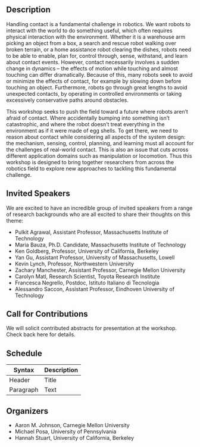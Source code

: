 ## Description
Handling contact is a fundamental challenge in robotics. We want robots to interact with the world to do
something useful, which often requires physical interaction with the environment. Whether it is a warehouse
arm picking an object from a box, a search and rescue robot walking over broken terrain, or a home assistance
robot clearing the dishes, robots need to be able to enable, plan for, control through, sense, withstand, and
learn about contact events. However, contact necessarily involves a sudden change in dynamics – the effects
of motion while touching and almost touching can differ dramatically. Because of this, many robots seek to
avoid or minimize the effects of contact, for example by slowing down before touching an object. Furthermore,
robots go through great lengths to avoid unexpected contacts, by operating in controlled environments or
taking excessively conservative paths around obstacles.

This workshop seeks to push the field toward a future where robots aren’t afraid of contact. Where
accidentally bumping into something isn’t catastrophic, and where the robot doesn’t treat everything in the
environment as if it were made of egg shells. To get there, we need to reason about contact while considering
all aspects of the system design: the mechanism, sensing, control, planning, and learning must all account for
the challenges of real-world contact. This is also an issue that cuts across different application domains such
as manipulation or locomotion. Thus this workshop is designed to bring together researchers from across
the robotics field to explore new approaches to tackling this fundamental challenge.



## Invited Speakers
We are excited to have an incredible group of invited speakers from a range of research backgrounds who are all excited to share their thoughts on this theme:

* Pulkit Agrawal, Assistant Professor, Massachusetts Institute of Technology
* Maria Bauza, Ph.D. Candidate, Massachusetts Institute of Technology
* Ken Goldberg, Professor, University of California, Berkeley
* Yan Gu, Assistant Professor, University of Massachusetts, Lowell
* Kevin Lynch, Professor, Northwestern University
* Zachary Manchester, Assistant Professor, Carnegie Mellon University
* Carolyn Matl, Research Scientist, Toyota Research Institute
* Francesca Negrello, Postdoc, Istituto Italiano di Tecnologia
* Alessandro Saccon, Assistant Professor, Eindhoven University of Technology

## Call for Contributions

We will solicit contributed abstracts for presentation at the workshop. Check back here for details.

## Schedule

| Syntax      | Description |
| ----------- | ----------- |
| Header      | Title       |
| Paragraph   | Text        |

## Organizers

* Aaron M. Johnson, Carnegie Mellon University
* Michael Posa, University of Pennsylvania
* Hannah Stuart, University of California, Berkeley

